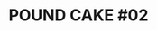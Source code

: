 ---
layout: ../../layouts/BlogPostLayout.astro
title: "POUND CAKE #02"
place: seidomart
placelink: https://www.instagram.com/seido_mart/
partylink: https://www.instagram.com/p/CvRyMqDhyBT/
time: 2024/11/23 SAT 23:00 START!! 💃
dj: music 40 / kin | guest IKEDA IKERU
flayer: "/flayer/02.gif"
---